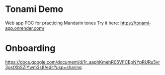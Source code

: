 # Tonami Demo
Web app POC for practicing Mandarin tones
Try it here: https://tonami-app.onrender.com/

# Onboarding
https://docs.google.com/document/d/1r_aaphKmehR05VFCEpNYpRURu5vr3gstXbSZiYwm3s8/edit?usp=sharing
